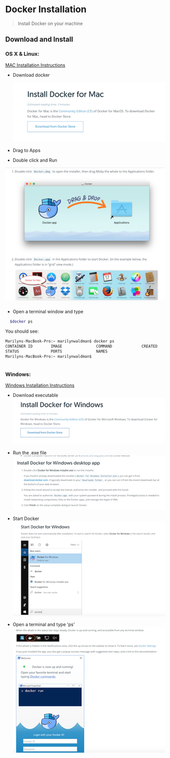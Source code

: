 # Docker Installation
> Install Docker on your machine


## Download and Install
### OS X & Linux:

[MAC Installation Instructions](https://docs.docker.com/docker-for-mac/install/) 

  - Download docker
  
      ![Screenshot](images/Download.png) 
  
  
  
  - Drag to Apps 
  
  - Double click and Run
  
  ![Screenshot](images/drag.png) 
  
  - Open a terminal window and type
  
```bash
  $docker ps
```    

You should see:

````
Marilyns-MacBook-Pro:~ marilynwaldman$ docker ps
CONTAINER ID        IMAGE               COMMAND             CREATED             STATUS              PORTS               NAMES
Marilyns-MacBook-Pro:~ marilynwaldman$ 
 
````
    
### Windows:

[Windows Installation Instructions](https://docs.docker.com/docker-for-windows/install/)

  - Download executable
  ![Screenshot](images/DownloadWIndows.png) 
  
  - Run the .exe file
  ![Screenshot](images/exe.png) 
  
  - Start Docker
    ![Screenshot](images/start.png) 
    
  - Open a terminal and type 'ps'
      ![Screenshot](images/openterm.png)   



